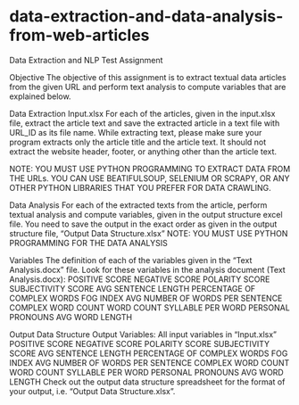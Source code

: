 # data-extraction-and-data-analysis-from-web-articles
Data Extraction and NLP
Test Assignment

Objective
The objective of this assignment is to extract textual data articles from the given URL and perform text analysis to compute variables that are explained below. 

Data Extraction
Input.xlsx
For each of the articles, given in the input.xlsx file, extract the article text and save the extracted article in a text file with URL_ID as its file name.
While extracting text, please make sure your program extracts only the article title and the article text. It should not extract the website header, footer, or anything other than the article text. 

NOTE: YOU MUST USE PYTHON PROGRAMMING TO EXTRACT DATA FROM THE URLs. YOU CAN USE BEATIFULSOUP, SELENIUM OR SCRAPY, OR ANY OTHER PYTHON LIBRARIES THAT YOU PREFER FOR DATA CRAWLING. 

Data Analysis
For each of the extracted texts from the article, perform textual analysis and compute variables, given in the output structure excel file. You need to save the output in the exact order as given in the output structure file, “Output Data Structure.xlsx”
NOTE: YOU MUST USE PYTHON PROGRAMMING FOR THE DATA ANALYSIS


Variables
The definition of each of the variables given in the “Text Analysis.docx” file.
Look for these variables in the analysis document (Text Analysis.docx):
POSITIVE SCORE
NEGATIVE SCORE
POLARITY SCORE
SUBJECTIVITY SCORE
AVG SENTENCE LENGTH
PERCENTAGE OF COMPLEX WORDS
FOG INDEX
AVG NUMBER OF WORDS PER SENTENCE
COMPLEX WORD COUNT
WORD COUNT
SYLLABLE PER WORD
PERSONAL PRONOUNS
AVG WORD LENGTH

Output Data Structure
Output Variables: 
All input variables in “Input.xlsx”
POSITIVE SCORE
NEGATIVE SCORE
POLARITY SCORE
SUBJECTIVITY SCORE
AVG SENTENCE LENGTH
PERCENTAGE OF COMPLEX WORDS
FOG INDEX
AVG NUMBER OF WORDS PER SENTENCE
COMPLEX WORD COUNT
WORD COUNT
SYLLABLE PER WORD
PERSONAL PRONOUNS
AVG WORD LENGTH
Check out the output data structure spreadsheet for the format of your output, i.e. “Output Data Structure.xlsx”.

